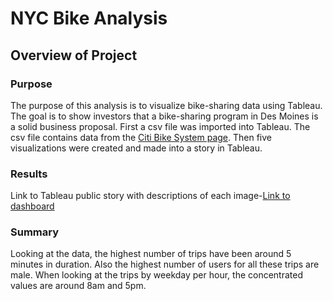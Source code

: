 # NYC Bike Analysis

## Overview of Project

### Purpose

The purpose of this analysis is to visualize bike-sharing data using Tableau. The goal is to show investors that a bike-sharing program
in Des Moines is a solid business proposal. First a csv file was imported into Tableau. The csv file contains data from the [Citi Bike System page](https://citibikenyc.com/system-data).
Then five visualizations were created and made into a story in Tableau. 

### Results

Link to Tableau public story with descriptions of each image-[Link to dashboard](https://public.tableau.com/views/CitiBike_16741769020750/Story1?:language=en-US&:display_count=n&:origin=viz_share_link)

### Summary
Looking at the data, the highest number of trips have been around 5 minutes in duration. Also the highest number of users for all these trips 
are male. When looking at the trips by weekday per hour, the concentrated values are around 8am and 5pm. 
